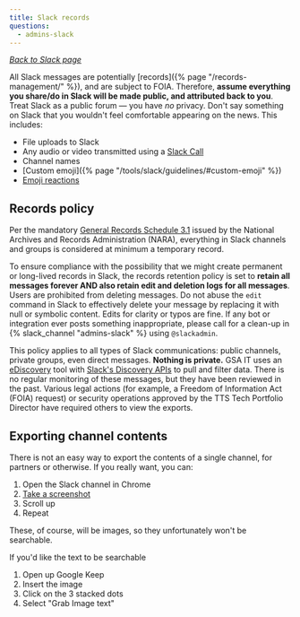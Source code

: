 ```yaml
---
title: Slack records
questions:
  - admins-slack
---
```


[_Back to Slack page_](../)

All Slack messages are potentially [records]({% page "/records-management/" %}),
and are subject to FOIA. Therefore, **assume everything you share/do in Slack
will be made public, and attributed back to you**. Treat Slack as a public forum
— you have _no_ privacy. Don't say something on Slack that you wouldn't feel
comfortable appearing on the news. This includes:

- File uploads to Slack
- Any audio or video transmitted using a
  [Slack Call](https://slack.com/help/articles/115003498363-Slack-calls--the-basics)
- Channel names
- [Custom emoji]({% page "/tools/slack/guidelines/#custom-emoji" %})
- [Emoji reactions](https://slack.com/help/articles/206870317-Use-emoji-reactions)

## Records policy

Per the mandatory
[General Records Schedule 3.1](https://www.archives.gov/records-mgmt/memos/ac33-2014.html)
issued by the National Archives and Records Administration (NARA), everything in
Slack channels and groups is considered at minimum a temporary record.

To ensure compliance with the possibility that we might create permanent or
long-lived records in Slack, the records retention policy is set to **retain all
messages forever AND also retain edit and deletion logs for all messages**.
Users are prohibited from deleting messages. Do not abuse the `edit` command in
Slack to effectively delete your message by replacing it with null or symbolic
content. Edits for clarity or typos are fine. If any bot or integration ever
posts something inappropriate, please call for a clean-up in
{% slack_channel "admins-slack" %} using `@slackadmin`.

This policy applies to all types of Slack communications: public channels,
private groups, even direct messages. **Nothing is private.** GSA IT uses an
[eDiscovery](https://en.wikipedia.org/wiki/Electronic_discovery) tool with
[Slack's Discovery APIs](https://slack.com/help/articles/360002079527-A-guide-to-Slacks-Discovery-APIs)
to pull and filter data. There is no regular monitoring of these messages, but
they have been reviewed in the past. Various legal actions (for example, a
Freedom of Information Act (FOIA) request) or security operations approved by
the TTS Tech Portfolio Director have required others to view the exports.

## Exporting channel contents

There is not an easy way to export the contents of a single channel, for
partners or otherwise. If you really want, you can:

1. Open the Slack channel in Chrome
1. [Take a screenshot](https://zapier.com/blog/full-page-screenshots-in-chrome/)
1. Scroll up
1. Repeat

These, of course, will be images, so they unfortunately won't be searchable.

If you'd like the text to be searchable

1. Open up Google Keep
1. Insert the image
1. Click on the 3 stacked dots
1. Select "Grab Image text"
